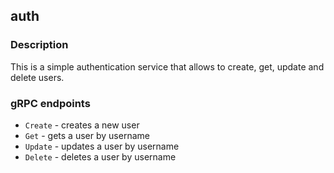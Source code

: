 ## auth

### Description
This is a simple authentication service that allows to create, get, update and delete users.

### gRPC endpoints
- `Create` - creates a new user
- `Get` - gets a user by username
- `Update` - updates a user by username
- `Delete` - deletes a user by username


